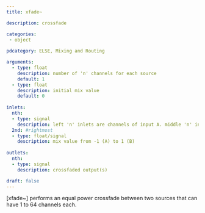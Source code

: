 ```yaml
---
title: xfade~

description: crossfade

categories:
 - object
 
pdcategory: ELSE, Mixing and Routing

arguments:
  - type: float
    description: number of 'n' channels for each source
    default: 1
  - type: float
    description: initial mix value
    default: 0
  
inlets:
  nth:
  - type: signal
    description: left 'n' inlets are channels of input A. middle 'n' inlets are channels of input B
  2nd: #rightmost
  - type: float/signal
    description: mix value from -1 (A) to 1 (B)
    
outlets:
  nth:
  - type: signal
    description: crossfaded output(s)

draft: false
---
```


[xfade~] performs an equal power crossfade between two sources that can have 1 to 64 channels each.
